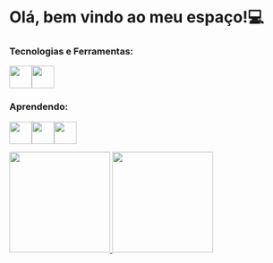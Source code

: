 # Olá, bem vindo ao meu espaço!:computer: 
### Tecnologias e Ferramentas:
<img src="https://cdn.jsdelivr.net/gh/devicons/devicon/icons/git/git-original.svg" width="40" height="40"/><img src="https://img.icons8.com/color/344/visual-studio-code-2019.png" width="40" height="40"/>

### Aprendendo:
<img src="https://cdn.jsdelivr.net/gh/devicons/devicon/icons/html5/html5-original.svg" width="40" height="40"/><img src="https://cdn.jsdelivr.net/gh/devicons/devicon/icons/css3/css3-original.svg" width="40" height="40"/><img src="https://i.pinimg.com/564x/1c/0b/02/1c0b0294fd9e7c71eed0871797295c25.jpg" width="40" height="40"/>

<div>
<a href="https://github.com/ThiagoC-Silva">
<img height="180em" src="https://github-readme-stats.vercel.app/api/top-langs/?username=ThiagoC-Silva&layout=compact&langs_count=7&theme=dracula"/>
<img height="180em" src="https://github-readme-stats.vercel.app/api?username=ThiagoC-Silva&show_icons=true&theme=dracula&include_all_commits=true&count_private=true"/>
</div>
